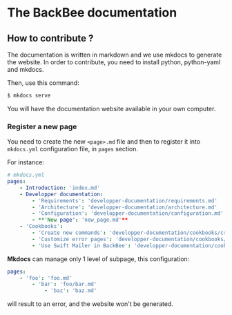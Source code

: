 # The BackBee documentation

## How to contribute ?

The documentation is written in markdown and we use mkdocs to generate the website.
In order to contribute, you need to install python, python-yaml and mkdocs.

Then, use this command:

```bash
$ mkdocs serve
```

You will have the documentation website available in your own computer.

### Register a new page

You need to create the new ``<page>.md`` file and then to register it into ``mkdocs.yml`` configuration file,
in ``pages`` section.

For instance:

```yaml
# mkdocs.yml
pages:
    - Introduction: 'index.md'
    - Developper documentation:
        - 'Requirements': 'developper-documentation/requirements.md'
        - 'Architecture': 'developper-documentation/architecture.md'
        - 'Configuration': 'developper-documentation/configuration.md'
        - **'New page': 'new_page.md'**
    - 'Cookbooks':
        - 'Create new commands': 'developper-documentation/cookbooks/create_new_commands.md'
        - 'Customize error pages': 'developper-documentation/cookbooks/customize_error_pages.md'
        - 'Use Swift Mailer in BackBee': 'developper-documentation/cookbooks/use_swift_mailer_in_backbee.md'
```

**Mkdocs** can manage only 1 level of subpage, this configuration:

```yaml
pages:
    - 'foo': 'foo.md'
        - 'bar': 'foo/bar.md'
            - 'baz': 'baz.md'
```

will result to an error, and the website won't be generated.